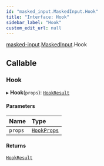 ```yaml
---
id: "masked_input.MaskedInput.Hook"
title: "Interface: Hook"
sidebar_label: "Hook"
custom_edit_url: null
---
```


[masked-input](../modules/masked_input.md).[MaskedInput](../namespaces/masked_input.MaskedInput.md).Hook

## Callable

### Hook

▸ **Hook**(`props`): [`HookResult`](masked_input.MaskedInput.HookResult.md)

#### Parameters

| Name | Type |
| :------ | :------ |
| `props` | [`HookProps`](masked_input.MaskedInput.HookProps.md) |

#### Returns

[`HookResult`](masked_input.MaskedInput.HookResult.md)
